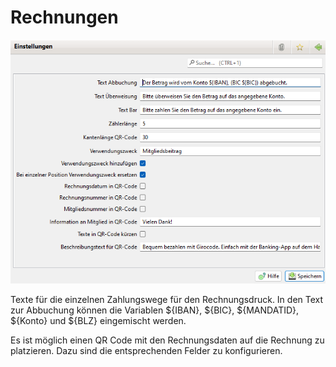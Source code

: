 # Rechnungen

![](img/Rechnungen.png)

Texte für die einzelnen Zahlungswege für den Rechnungsdruck. In den Text zur Abbuchung können die Variablen ${IBAN}, ${BIC}, ${MANDATID}, ${Konto} und ${BLZ} eingemischt werden.

Es ist möglich einen QR Code mit den Rechnungsdaten auf die Rechnung zu platzieren. Dazu sind die entsprechenden Felder zu konfigurieren.
